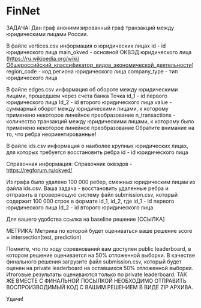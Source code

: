 # FinNet
ЗАДАЧА:
Дан граф анонимизированный граф транзакций между юридическими лицами России.

В файле vertices.csv информация о юридических лицах
id - id юридического лица
main_okved - основной ОКВЭД юридического лица (https://ru.wikipedia.org/wiki/Общероссийский_классификатор_видов_экономической_деятельности)
region_code - код региона юридического лица
company_type - тип юридического лица

В файле edges.csv информация об обороте между юридическими лицами, прошедшем через счета банка Точка
id_1 - id первого юридического лица
Id_2 - id второго юридического лица
value - суммарный оборот между юридическими лицами, к которому применено некоторое линейное преобразование
n_transactions - количество транзакций между юридическими лицами, к которому было применено некоторое линейное преобразование
Обратите внимание на то, что ребра неориентированные!

В файле ids.csv информация о наиболее крупных юридических лицах, для которых требуется восстановить ребра
id - id юридического лица

Справочная информация:
Справочник оквэдов - https://regforum.ru/okved/

Из графа было удалено 100 000 ребер, смежных юридическим лицам из файла ids.csv. Ваша задача - восстановить удаленные ребра и отправить в проверяющую систему файл submission.csv, который содержит 100 000 строк в формате id_1, id_2, где
id_1 - id первого юридического лица
Id_2 - id второго юридического лица

Для вашего удобства ссылка на baseline решение [ССЫЛКА]

МЕТРИКА:
Метрика по которой будет оцениваться ваше решение
score = intersection(test, prediction)

Помните, что по ходу соревнований вам доступен public leaderboard, в котором решение оценивается на 50% отложенной выборки. 
В качестве финального решения загрузите файл submission.csv, который будет оценен на private leaderboard на оставшихся 50% отложенной выборки. Итоговые результаты оцениваются только по private leaderboard.
ТАК ЖЕ ВМЕСТЕ С ФИНАЛЬНОЙ ПОСЫЛКОЙ НЕОБХОДИМО ОТПРАВИТЬ ВОСПРОИЗВОДИМЫЙ КОД С ВАШИМ РЕШЕНИЕМ В ВИДЕ ZIP АРХИВА. 

Удачи!
